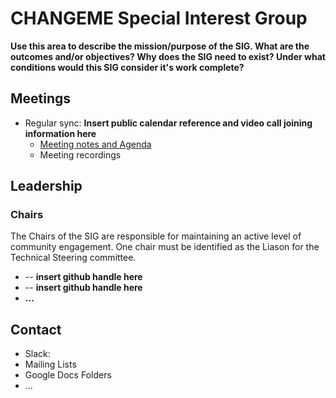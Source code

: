# CHANGEME Special Interest Group

**Use this area to describe the mission/purpose of the SIG.  What are the outcomes and/or objectives?  Why does the SIG need to exist?  Under what conditions would this SIG consider it's work complete?** 

## Meetings

* Regular sync: **Insert public calendar reference and video call joining information here**
  * [Meeting notes and Agenda](meetings)
  * Meeting recordings

## Leadership

### Chairs

The Chairs of the SIG are responsible for maintaining an active level of community engagement.  One chair must be identified as the Liason for the Technical Steering committee.

* -- **insert github handle here**
* -- **insert github handle here**
* **...**

## Contact

- Slack: 
- Mailing Lists
- Google Docs Folders
- ...
